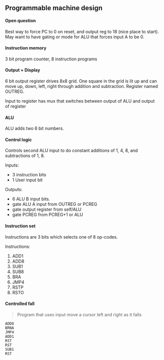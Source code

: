 ## Programmable machine design

#### Open question
Best way to force PC to 0 on reset, and output reg to 18 (nice place to start). May want to have gating or mode for ALU that forces input A to be 0. 

#### Instruction memory
3 bit program counter, 8 instruction programs

#### Output + Display
6 bit output register drives 8x8 grid. One square in the grid is lit up and can move up, down, left, right through addition and subtraction. Register named OUTREG.

Input to register has mux that switches between output of ALU and output of register

#### ALU
ALU adds two 6 bit numbers.

#### Control logic
Controls second ALU input to do constant additions of 1, 4, 8, and subtractions of 1, 8. 

Inputs:

- 3 instruction bits
- 1 User input bit

Outputs: 
- 6 ALU B input bits.
- gate ALU A input from OUTREG or PCREG 
- gate output register from self/ALU
- gate PCREG from PCREG+1 or ALU


#### Instruction set
Instructions are 3 bits which selects one of 8 op-codes.

Instructions:

1. ADD1
1. ADD8
1. SUB1
1. SUB8
1. BRA
1. JMP4
1. RSTP
1. RSTO

#### Controlled fall
> Program that uses input move a cursor left and right as it falls

```
ADD8
BRNA
JMP4
ADD1
RST
RST
SUB1
RST
```

